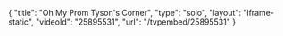 {
    "title": "Oh My Prom Tyson's Corner",
    "type": "solo",
    "layout": "iframe-static",
    "videoId": "25895531",
    "url": "\/tvpembed\/25895531"
}